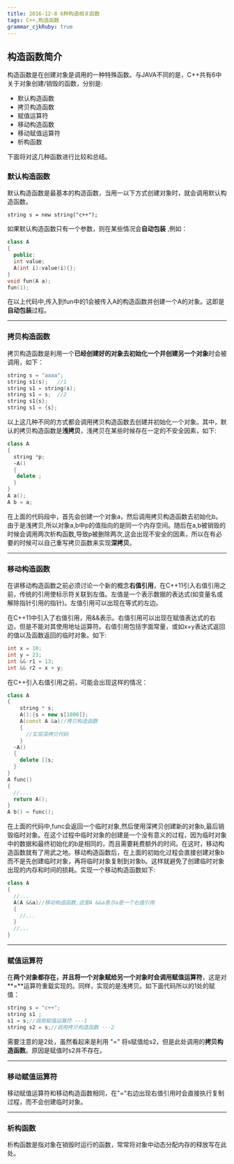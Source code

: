 ```yaml
---
title: 2016-12-8 6种构造相关函数
tags: C++,构造函数
grammar_cjkRuby: true
---
```

## 构造函数简介

构造函数是在创建对象是调用的一种特殊函数。与JAVA不同的是，C++共有6中关于对象创建/销毁的函数，分别是:

* 默认构造函数
* 拷贝构造函数
* 赋值运算符
* 移动构造函数
* 移动赋值运算符
* 析构函数

下面将对这几种函数进行比较和总结。

### 默认构造函数

默认构造函数是最基本的构造函数，当用一以下方式创建对象时，就会调用默认构造函数。

`string s = new string("c++");`

如果默认构造函数只有一个参数，则在某些情况会**自动包装** ,例如：

```c++
class A
{
  public:
  int value;
  A(int i):value(i){};
}
void fun(A a);
fun(1);
```

在以上代码中,传入到fun中的1会被传入A的构造函数并创建一个A的对象。这即是**自动包装**过程。

***



### 拷贝构造函数

拷贝构造函数是利用一个**已经创建好的对象去初始化一个并创建另一个对象**时会被调用，如下：

```c++
string s = "aaaa";
string s1(s);   //1
string s1 = string(s);
string s1 = s;  //2
string s1{s};
string s1 = {s};
```

以上这几种不同的方式都会调用拷贝构造函数去创建并初始化一个对象。其中，默认的拷贝构造函数是**浅拷贝**，浅拷贝在某些时候存在一定的不安全因素，如下:

```c++
class A
{
  string *p;
  ~A()
  {
   delete ;
  }
}
A a();
A b = a;
```

在上面的代码段中，首先会创建一个对象a，然后调用拷贝构造函数去初始化b。由于是浅拷贝,所以对象a,b中p的值指向的是同一个内存空间。随后在a,b被销毁的时候会调用两次析构函数,导致p被删除两次,这会出现不安全的因素，所以在有必要的时候可以自己重写拷贝函数来实现**深拷贝**。

***



### 移动构造函数

在讲移动构造函数之前必须讨论一个新的概念**右值引用**，在C++11引入右值引用之前，传统的引用使标示符关联到左值。左值是一个表示数据的表达式(如变量名或解除指针引用的指针)。左值引用可以出现在等式的左边。

在C++11中引入了右值引用，用&&表示。右值引用可以出现在赋值表达式的右边，但是不能对其使用地址运算符。右值引用包括字面常量，或如x+y表达式返回的值以及函数返回的临时对象。如下:

```c++
int x = 10;
int y = 23;
int && r1 = 13;
int && r2 = x + y;
```

在C++引入右值引用之前，可能会出现这样的情况：

```c++
class A
{
  	string * s;
  	A():{s = new s[1000]};
  	A(const A &a)//拷贝构造函数
    {
      //实现深拷贝代码
    }
  ~A()
  {
    delete []s;
  }
}
A func()
{
  //....
  return A();
}
A b() = func();
```

在上面的代码中,func会返回一个临时对象,然后使用深拷贝创建新的对象b,最后销毁临时对象。在这个过程中临时对象的创建是一个没有意义的过程，因为临时对象中的数据和最终初始化的b是相同的，而且需要耗费额外的时间。在这时，移动构造函数就有了用武之地。移动构造函数后，在上面的初始化过程会直接创建对象b而不是先创建临时对象，再将临时对象复制到对象b。这样就避免了创建临时对象出现的内存和时间的损耗。实现一个移动构造函数如下:

```c++
class A
{
  //...
  A(A &&a)//移动构造函数,这里A &&a表示a是一个右值引用
  {
    //...
  }
  //...
}
```

***

### 赋值运算符

在**两个对象都存在，并且将一个对象赋给另一个对象时会调用赋值运算符**，这是对**=**运算符重载实现的。同样，实现的是浅拷贝。如下面代码所以的1处的赋值：

```c++
string s = "c++";
string s1 ;
s1 = s;//调用赋值运算符 ---1
string s2 = s;//调用拷贝构造函数 ---2
```



需要注意的是2处，虽然看起来是利用 "=" 将s赋值给s2，但是此处调用的**拷贝构造函数**。原因是赋值时s2并不存在。

***

### 移动赋值运算符

移动赋值运算符和移动构造函数相同，在"="右边出现右值引用时会直接执行复制过程，而不会创建临时对象。

***

### 析构函数

析构函数是指对象在销毁时运行的函数，常常将对象中动态分配内存的释放写在此处。



 
